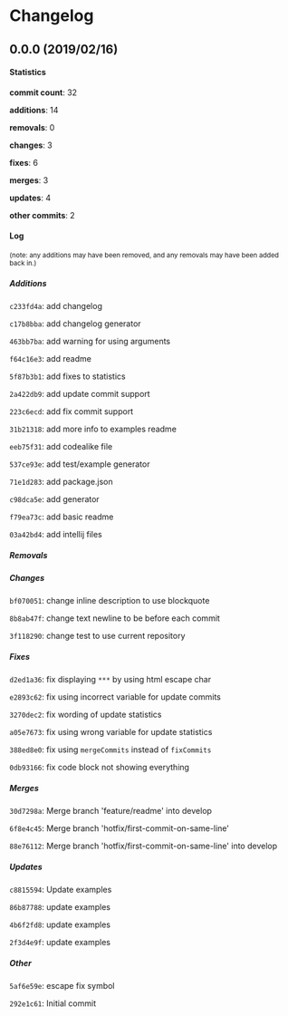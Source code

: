 # Changelog
## 0.0.0 (2019/02/16)
#### Statistics
**commit count**: 32

**additions**: 14

**removals**: 0

**changes**: 3

**fixes**: 6

**merges**: 3

**updates**: 4

**other commits**: 2

#### Log
<small>(note: any additions may have been removed, and any removals may have been added back in.)</small>
##### Additions

 `c233fd4a`: add changelog

 `c17b8bba`: add changelog generator

 `463bb7ba`: add warning for using arguments

 `f64c16e3`: add readme

 `5f87b3b1`: add fixes to statistics

 `2a422db9`: add update commit support

 `223c6ecd`: add fix commit support

 `31b21318`: add more info to examples readme

 `eeb75f31`: add codealike file

 `537ce93e`: add test/example generator

 `71e1d283`: add package.json

 `c98dca5e`: add generator

 `f79ea73c`: add basic readme

 `03a42bd4`: add intellij files
##### Removals

##### Changes

 `bf070051`: change inline description to use blockquote

 `8b8ab47f`: change text newline to be before each commit

 `3f118290`: change test to use current repository
##### Fixes

 `d2ed1a36`: fix displaying `***` by using html escape char

 `e2893c62`: fix using incorrect variable for update commits

 `3270dec2`: fix wording of update statistics

 `a05e7673`: fix using wrong variable for update statistics

 `388ed8e0`: fix using `mergeCommits` instead of `fixCommits`

 `0db93166`: fix code block not showing everything
##### Merges

 `30d7298a`: Merge branch 'feature/readme' into develop

 `6f8e4c45`: Merge branch 'hotfix/first-commit-on-same-line'

 `88e76112`: Merge branch 'hotfix/first-commit-on-same-line' into develop
##### Updates

 `c8815594`: Update examples

 `86b87788`: update examples

 `4b6f2fd8`: update examples

 `2f3d4e9f`: update examples
##### Other

 `5af6e59e`: escape fix symbol

 `292e1c61`: Initial commit
